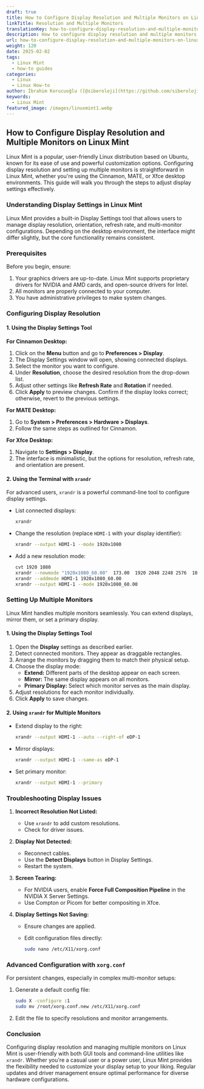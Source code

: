 ```yaml
---
draft: true
title: How to Configure Display Resolution and Multiple Monitors on Linux Mint
linkTitle: Resolution and Multiple Monitors
translationKey: how-to-configure-display-resolution-and-multiple-monitors
description: How to configure display resolution and multiple monitors on Linux Mint
url: how-to-configure-display-resolution-and-multiple-monitors-on-linux-mint
weight: 120
date: 2025-02-02
tags:
  - Linux Mint
  - how-to guides
categories:
  - Linux
  - Linux How-to
author: İbrahim Korucuoğlu ([@siberoloji](https://github.com/siberoloji))
keywords:
  - Linux Mint
featured_image: /images/linuxmint1.webp
---
```

## How to Configure Display Resolution and Multiple Monitors on Linux Mint

Linux Mint is a popular, user-friendly Linux distribution based on Ubuntu, known for its ease of use and powerful customization options. Configuring display resolution and setting up multiple monitors is straightforward in Linux Mint, whether you're using the Cinnamon, MATE, or Xfce desktop environments. This guide will walk you through the steps to adjust display settings effectively.

### Understanding Display Settings in Linux Mint

Linux Mint provides a built-in Display Settings tool that allows users to manage display resolution, orientation, refresh rate, and multi-monitor configurations. Depending on the desktop environment, the interface might differ slightly, but the core functionality remains consistent.

### Prerequisites

Before you begin, ensure:

1. Your graphics drivers are up-to-date. Linux Mint supports proprietary drivers for NVIDIA and AMD cards, and open-source drivers for Intel.
2. All monitors are properly connected to your computer.
3. You have administrative privileges to make system changes.

### Configuring Display Resolution

#### 1. Using the Display Settings Tool

**For Cinnamon Desktop:**

1. Click on the **Menu** button and go to **Preferences > Display**.
2. The Display Settings window will open, showing connected displays.
3. Select the monitor you want to configure.
4. Under **Resolution**, choose the desired resolution from the drop-down list.
5. Adjust other settings like **Refresh Rate** and **Rotation** if needed.
6. Click **Apply** to preview changes. Confirm if the display looks correct; otherwise, revert to the previous settings.

**For MATE Desktop:**

1. Go to **System > Preferences > Hardware > Displays**.
2. Follow the same steps as outlined for Cinnamon.

**For Xfce Desktop:**

1. Navigate to **Settings > Display**.
2. The interface is minimalistic, but the options for resolution, refresh rate, and orientation are present.

#### 2. Using the Terminal with `xrandr`

For advanced users, `xrandr` is a powerful command-line tool to configure display settings.

- List connected displays:

  ```bash
  xrandr
  ```

- Change the resolution (replace `HDMI-1` with your display identifier):

  ```bash
  xrandr --output HDMI-1 --mode 1920x1080
  ```

- Add a new resolution mode:

  ```bash
  cvt 1920 1080
  xrandr --newmode "1920x1080_60.00"  173.00  1920 2048 2248 2576  1080 1083 1088 1120 -hsync +vsync
  xrandr --addmode HDMI-1 1920x1080_60.00
  xrandr --output HDMI-1 --mode 1920x1080_60.00
  ```

### Setting Up Multiple Monitors

Linux Mint handles multiple monitors seamlessly. You can extend displays, mirror them, or set a primary display.

#### 1. Using the Display Settings Tool

1. Open the **Display** settings as described earlier.
2. Detect connected monitors. They appear as draggable rectangles.
3. Arrange the monitors by dragging them to match their physical setup.
4. Choose the display mode:
   - **Extend:** Different parts of the desktop appear on each screen.
   - **Mirror:** The same display appears on all monitors.
   - **Primary Display:** Select which monitor serves as the main display.
5. Adjust resolutions for each monitor individually.
6. Click **Apply** to save changes.

#### 2. Using `xrandr` for Multiple Monitors

- Extend display to the right:

  ```bash
  xrandr --output HDMI-1 --auto --right-of eDP-1
  ```

- Mirror displays:

  ```bash
  xrandr --output HDMI-1 --same-as eDP-1
  ```

- Set primary monitor:

  ```bash
  xrandr --output HDMI-1 --primary
  ```

### Troubleshooting Display Issues

1. **Incorrect Resolution Not Listed:**
   - Use `xrandr` to add custom resolutions.
   - Check for driver issues.

2. **Display Not Detected:**
   - Reconnect cables.
   - Use the **Detect Displays** button in Display Settings.
   - Restart the system.

3. **Screen Tearing:**
   - For NVIDIA users, enable **Force Full Composition Pipeline** in the NVIDIA X Server Settings.
   - Use Compton or Picom for better compositing in Xfce.

4. **Display Settings Not Saving:**
   - Ensure changes are applied.
   - Edit configuration files directly:

     ```bash
     sudo nano /etc/X11/xorg.conf
     ```

### Advanced Configuration with `xorg.conf`

For persistent changes, especially in complex multi-monitor setups:

1. Generate a default config file:

   ```bash
   sudo X -configure :1
   sudo mv /root/xorg.conf.new /etc/X11/xorg.conf
   ```

2. Edit the file to specify resolutions and monitor arrangements.

### Conclusion

Configuring display resolution and managing multiple monitors on Linux Mint is user-friendly with both GUI tools and command-line utilities like `xrandr`. Whether you're a casual user or a power user, Linux Mint provides the flexibility needed to customize your display setup to your liking. Regular updates and driver management ensure optimal performance for diverse hardware configurations.
